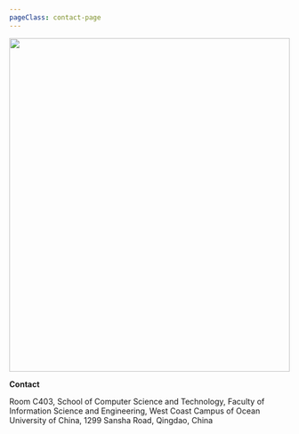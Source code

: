 ```yaml
---
pageClass: contact-page
---
```

<img src="/campus.png" style="width: 100%;
height: 100%;
object-fit: contain;
max-height: 600px;">

**Contact**

Room C403, School of Computer Science and Technology, Faculty of Information Science and Engineering, West Coast Campus of Ocean University of China, 1299 Sansha Road, Qingdao, China


<BaiduMap></BaiduMap>

<style lang="stylus">

.contact-page
  background-color #fafbfc



.theme-container.contact-page .page
  width 1000px
  margin: 0 auto


@media (max-width: 1100px)
    .theme-container.contact-page .page
      width 1050px      
      margin: 0 auto      
    .mapdiv
      width: 800px !important;
      height: 350px !important
    

@media (max-width: $MQMobile)
    .theme-container.contact-page .page
      width 710px
       margin: 0 auto
    .mapdiv
      width: 100% !important;
      height: 350px !important

@media (max-width: $MQMobileNarrow)
    .theme-container.contact-page .page
      width 100%
      margin: 0 auto
</style>
